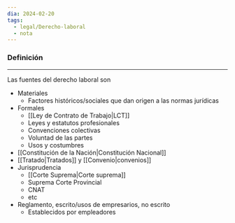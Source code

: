 ```yaml
---
dia: 2024-02-20
tags:
  - legal/Derecho-laboral
  - nota
---
```

### Definición
---
Las fuentes del derecho laboral son
* Materiales
	* Factores históricos/sociales que dan origen a las normas jurídicas
* Formales
	* [[Ley de Contrato de Trabajo|LCT]]
	* Leyes y estatutos profesionales
	* Convenciones colectivas
	* Voluntad de las partes
	* Usos y costumbres
* [[Constitución de la Nación|Constitución Nacional]]
* [[Tratado|Tratados]] y [[Convenio|convenios]]
* Jurisprudencia
	* [[Corte Suprema|Corte suprema]]
	* Suprema Corte Provincial
	* CNAT
	* etc
* Reglamento, escrito/usos de empresarios, no escrito
	* Establecidos por empleadores